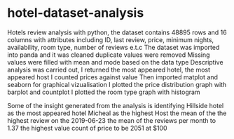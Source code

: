 # hotel-dataset-analysis
Hotels review analysis with python, the dataset contains 48895 rows and 16 columns with attributes including ID, last review, price, minimum nights, availability, room type, number of reviews e.t.c
The dataset was imported into panda and it was cleaned
duplicate values were removed
Missing values were filled with mean and mode based on the data type
Descriptive analysis was carried out, I returned the most appeared hotel, the most appeared host
I counted prices against value
Then imported matplot and seaborn for graphical vizualisation
I plotted the price distribution graph with barplot and countplot
I plotted the room type graph with histogram

Some of the insight generated from the analysis is identifying Hillside hotel as the most appeared hotel
Micheal as the highest Host
the mean of the 
the highest review on the 2019-06-23
the mean of the reviews per month to 1.37
the highest value count of price to be 2051 at $100
